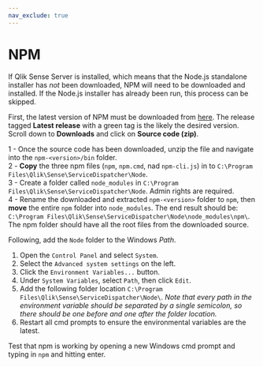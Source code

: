 ```yaml
---
nav_exclude: true
---
```


# NPM

If Qlik Sense Server is installed, which means that the Node.js standalone installer has *not* been downloaded, NPM will need to be downloaded and installed. If the Node.js installer has already been run, this process can be skipped.

First, the latest version of NPM must be downloaded from [here](https://github.com/npm/npm/releases). The release tagged **Latest release** with a green tag is the likely the desired version. Scroll down to **Downloads** and click on **Source code (zip)**.

1 - Once the source code has been downloaded, unzip the file and navigate into the `npm-<version>/bin` folder.  
2 - **Copy** the three npm files (`npm`, `npm.cmd`, nad `npm-cli.js`) in to `C:\Program Files\Qlik\Sense\ServiceDispatcher\Node`.  
3 - Create a folder called `node_modules` in `C:\Program Files\Qlik\Sense\ServiceDispatcher\Node`. Admin rights are required.  
4 - Rename the downloaded and extracted `npm-<version>` folder to `npm`, then **move** the entire `npm` folder into `node_modules`. The end result should be: `C:\Program Files\Qlik\Sense\ServiceDispatcher\Node\node_modules\npm\`. The npm folder should have all the root files from the downloaded source.  

Following, add the `Node` folder to the Windows _Path_.

1. Open the `Control Panel` and select `System`.
2. Select the `Advanced system settings` on the left.
3. Click the `Environment Variables...` button.
4. Under `System Variables`, select `Path`, then click `Edit`.
5. Add the following folder location `C:\Program Files\Qlik\Sense\ServiceDispatcher\Node\`. _Note that every path in the environment variable should be separated by a single semicolon, so there should be one before and one after the folder location._
6. Restart all cmd prompts to ensure the environmental variables are the latest.

Test that npm is working by opening a new Windows cmd prompt and typing in `npm` and hitting enter.
